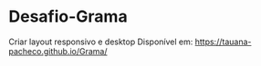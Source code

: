 # Desafio-Grama 

Criar layout responsivo e desktop
Disponível em: https://tauana-pacheco.github.io/Grama/
